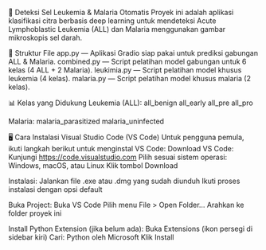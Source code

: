 🧬 Deteksi Sel Leukemia & Malaria Otomatis
Proyek ini adalah aplikasi klasifikasi citra berbasis deep learning untuk mendeteksi Acute Lymphoblastic Leukemia (ALL) dan Malaria menggunakan gambar mikroskopis sel darah.

📂 Struktur File
app.py — Aplikasi Gradio siap pakai untuk prediksi gabungan ALL & Malaria.
combined.py — Script pelatihan model gabungan untuk 6 kelas (4 ALL + 2 Malaria).
leukimia.py — Script pelatihan model khusus leukemia (4 kelas).
malaria.py — Script pelatihan model khusus malaria (2 kelas).

📊 Kelas yang Didukung
Leukemia (ALL):
all_benign
all_early
all_pre
all_pro

Malaria:
malaria_parasitized
malaria_uninfected

🖥️ Cara Instalasi Visual Studio Code (VS Code)
Untuk pengguna pemula, ikuti langkah berikut untuk menginstal VS Code:
Download VS Code:
Kunjungi https://code.visualstudio.com
Pilih sesuai sistem operasi: Windows, macOS, atau Linux
Klik tombol Download

Instalasi:
Jalankan file .exe atau .dmg yang sudah diunduh
Ikuti proses instalasi dengan opsi default

Buka Project:
Buka VS Code
Pilih menu File > Open Folder...
Arahkan ke folder proyek ini

Install Python Extension (jika belum ada):
Buka Extensions (ikon persegi di sidebar kiri)
Cari: Python oleh Microsoft
Klik Install

